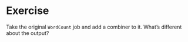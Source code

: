 Exercise
=========

Take the original `WordCount` job and add a combiner to it. What’s different about the output?